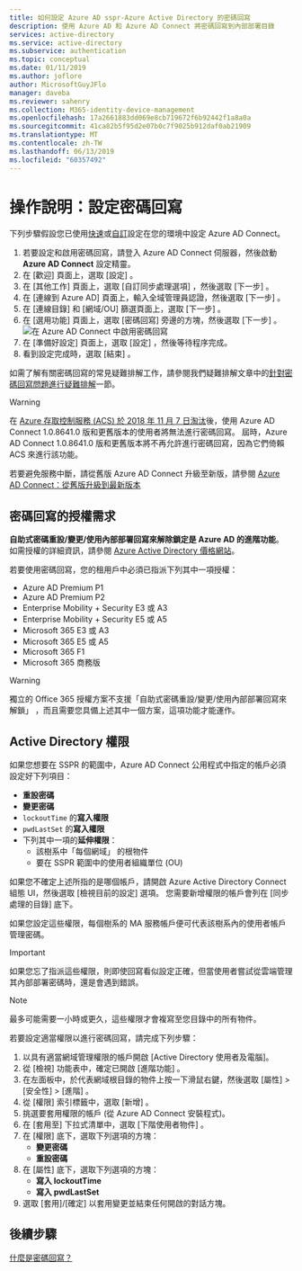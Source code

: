 ```yaml
---
title: 如何設定 Azure AD sspr-Azure Active Directory 的密碼回寫
description: 使用 Azure AD 和 Azure AD Connect 將密碼回寫到內部部署目錄
services: active-directory
ms.service: active-directory
ms.subservice: authentication
ms.topic: conceptual
ms.date: 01/11/2019
ms.author: joflore
author: MicrosoftGuyJFlo
manager: daveba
ms.reviewer: sahenry
ms.collection: M365-identity-device-management
ms.openlocfilehash: 17a2661883dd069e8cb719672f6b92442f1a8a0a
ms.sourcegitcommit: 41ca82b5f95d2e07b0c7f9025b912daf0ab21909
ms.translationtype: MT
ms.contentlocale: zh-TW
ms.lasthandoff: 06/13/2019
ms.locfileid: "60357492"
---
```

# <a name="how-to-configure-password-writeback"></a>操作說明：設定密碼回寫

下列步驟假設您已使用[快速](../hybrid/how-to-connect-install-express.md)或[自訂](../hybrid/how-to-connect-install-custom.md)設定在您的環境中設定 Azure AD Connect。

1. 若要設定和啟用密碼回寫，請登入 Azure AD Connect 伺服器，然後啟動 **Azure AD Connect** 設定精靈。
2. 在 [歡迎]  頁面上，選取 [設定]  。
3. 在 [其他工作]  頁面上，選取 [自訂同步處理選項]  ，然後選取 [下一步]  。
4. 在 [連線到 Azure AD]  頁面上，輸入全域管理員認證，然後選取 [下一步]  。
5. 在 [連線目錄]  和 [網域/OU]  篩選頁面上，選取 [下一步]  。
6. 在 [選用功能]  頁面上，選取 [密碼回寫]  旁邊的方塊，然後選取 [下一步]  。
   ![在 Azure AD Connect 中啟用密碼回寫][Writeback]
7. 在 [準備好設定]  頁面上，選取 [設定]  ，然後等待程序完成。
8. 看到設定完成時，選取 [結束]  。

如需了解有關密碼回寫的常見疑難排解工作，請參閱我們疑難排解文章中的[針對密碼回寫問題進行疑難排解](active-directory-passwords-troubleshoot.md#troubleshoot-password-writeback)一節。

> [!WARNING]
> 在 [Azure 存取控制服務 (ACS) 於 2018 年 11 月 7 日淘汰](../develop/active-directory-acs-migration.md)後，使用 Azure AD Connect 1.0.8641.0 版和更舊版本的使用者將無法進行密碼回寫。 屆時，Azure AD Connect 1.0.8641.0 版和更舊版本將不再允許進行密碼回寫，因為它們倚賴 ACS 來進行該功能。
>
> 若要避免服務中斷，請從舊版 Azure AD Connect 升級至新版，請參閱 [Azure AD Connect：從舊版升級到最新版本](../hybrid/how-to-upgrade-previous-version.md)
>

## <a name="licensing-requirements-for-password-writeback"></a>密碼回寫的授權需求

**自助式密碼重設/變更/使用內部部署回寫來解除鎖定是 Azure AD 的進階功能**。 如需授權的詳細資訊，請參閱 [Azure Active Directory 價格網站](https://azure.microsoft.com/pricing/details/active-directory/)。

若要使用密碼回寫，您的租用戶中必須已指派下列其中一項授權：

* Azure AD Premium P1
* Azure AD Premium P2
* Enterprise Mobility + Security E3 或 A3
* Enterprise Mobility + Security E5 或 A5
* Microsoft 365 E3 或 A3
* Microsoft 365 E5 或 A5
* Microsoft 365 F1
* Microsoft 365 商務版

> [!WARNING]
> 獨立的 Office 365 授權方案不支援「自助式密碼重設/變更/使用內部部署回寫來解鎖」  ，而且需要您具備上述其中一個方案，這項功能才能運作。
>

## <a name="active-directory-permissions"></a>Active Directory 權限

如果您想要在 SSPR 的範圍中，Azure AD Connect 公用程式中指定的帳戶必須設定好下列項目：

* **重設密碼** 
* **變更密碼** 
* `lockoutTime` 的**寫入權限**
* `pwdLastSet` 的**寫入權限**
* 下列其中一項的**延伸權限**：
   * 該樹系中「每個網域」  的根物件
   * 要在 SSPR 範圍中的使用者組織單位 (OU)

如果您不確定上述所指的是哪個帳戶，請開啟 Azure Active Directory Connect 組態 UI，然後選取 [檢視目前的設定]  選項。 您需要新增權限的帳戶會列在 [同步處理的目錄]  底下。

如果您設定這些權限，每個樹系的 MA 服務帳戶便可代表該樹系內的使用者帳戶管理密碼。 

> [!IMPORTANT]
> 如果您忘了指派這些權限，則即使回寫看似設定正確，但當使用者嘗試從雲端管理其內部部署密碼時，還是會遇到錯誤。
>

> [!NOTE]
> 最多可能需要一小時或更久，這些權限才會複寫至您目錄中的所有物件。
>

若要設定適當權限以進行密碼回寫，請完成下列步驟：

1. 以具有適當網域管理權限的帳戶開啟 [Active Directory 使用者及電腦]。
2. 從 [檢視]  功能表中，確定已開啟 [進階功能]  。
3. 在左面板中，於代表網域根目錄的物件上按一下滑鼠右鍵，然後選取 [屬性]   > [安全性]   > [進階]  。
4. 從 [權限]  索引標籤中，選取 [新增]  。
5. 挑選要套用權限的帳戶 (從 Azure AD Connect 安裝程式)。
6. 在 [套用至]  下拉式清單中，選取 [下階使用者物件]  。
7. 在 [權限]  底下，選取下列選項的方塊：
    * **變更密碼**
    * **重設密碼**
8. 在 [屬性]  底下，選取下列選項的方塊：
    * **寫入 lockoutTime**
    * **寫入 pwdLastSet**
9. 選取 [套用]/[確定]  以套用變更並結束任何開啟的對話方塊。

## <a name="next-steps"></a>後續步驟

[什麼是密碼回寫？](concept-sspr-writeback.md)

[Writeback]: ./media/howto-sspr-writeback/enablepasswordwriteback.png "在 Azure AD Connect 中啟用密碼回寫"

